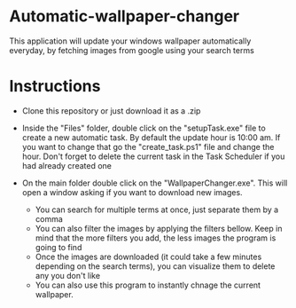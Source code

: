 # Automatic-wallpaper-changer
This application will update your windows wallpaper automatically everyday, by fetching images from google using your search terms

# Instructions

* Clone this repository or just download it as a .zip

* Inside the "Files" folder, double click on the "setupTask.exe" file to create a new automatic task. By default the update hour is 10:00 am. If you want to change that go the "create_task.ps1" file and change the hour. Don't forget to delete the current task in the Task Scheduler if you had already created one
 
* On the main folder double click on the "WallpaperChanger.exe". This will open a window asking if you want to download new images. 
  * You can search for multiple terms at once, just separate them by a comma
  * You can also filter the images by applying the filters bellow. Keep in mind that the more filters you add, the less images the program is going to find
  * Once the images are downloaded (it could take a few minutes depending on the search terms), you can visualize them to delete any you don't like
  * You can also use this program to instantly chnage the current wallpaper.
  
